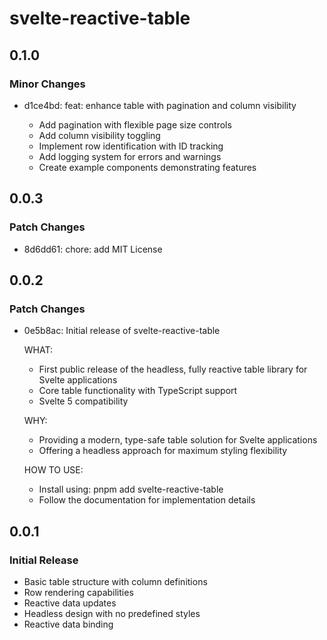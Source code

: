 # svelte-reactive-table

## 0.1.0

### Minor Changes

- d1ce4bd: feat: enhance table with pagination and column visibility

  - Add pagination with flexible page size controls
  - Add column visibility toggling
  - Implement row identification with ID tracking
  - Add logging system for errors and warnings
  - Create example components demonstrating features

## 0.0.3

### Patch Changes

- 8d6dd61: chore: add MIT License

## 0.0.2

### Patch Changes

- 0e5b8ac: Initial release of svelte-reactive-table

  WHAT:

  - First public release of the headless, fully reactive table library for Svelte applications
  - Core table functionality with TypeScript support
  - Svelte 5 compatibility

  WHY:

  - Providing a modern, type-safe table solution for Svelte applications
  - Offering a headless approach for maximum styling flexibility

  HOW TO USE:

  - Install using: pnpm add svelte-reactive-table
  - Follow the documentation for implementation details

## 0.0.1

### Initial Release

- Basic table structure with column definitions
- Row rendering capabilities
- Reactive data updates
- Headless design with no predefined styles
- Reactive data binding
